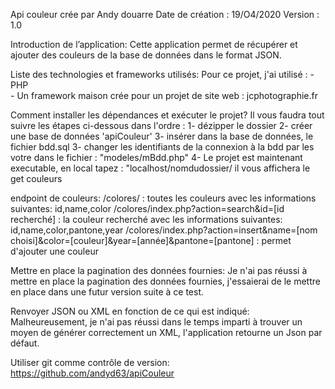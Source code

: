 Api couleur crée par Andy douarre 
Date de création : 19/O4/2020
Version : 1.0

Introduction de l’application:
Cette application permet de récupérer et ajouter des couleurs de la base de données dans le format JSON.

Liste des technologies et frameworks utilisés:
Pour ce projet, j'ai utilisé :
    - PHP  
    - Un framework maison crée pour un projet de site web : jcphotographie.fr


Comment installer les dépendances et exécuter le projet?
Il vous faudra tout suivre les étapes ci-dessous dans l'ordre :
    1- dézipper le dossier
    2- créer une base de données 'apiCouleur'
    3- insérer dans la base de données, le fichier bdd.sql
    3- changer les identifiants de la connexion à la bdd par les votre dans le fichier : "modeles/mBdd.php"
    4- Le projet est maintenant executable, en local tapez : "localhost/nomdudossier/
    il vous affichera le get couleurs

endpoint de couleurs:
/colores/ : toutes les couleurs avec les informations suivantes: id,name,color
/colores/index.php?action=search&id=[id recherché] : la couleur recherché avec les informations suivantes: id,name,color,pantone,year
/colores/index.php?action=insert&name=[nom choisi]&color=[couleur]&year=[année]&pantone=[pantone] : permet d'ajouter une couleur

Mettre en place la pagination des données fournies:
Je n'ai pas réussi à mettre en place la pagination des données fournies, j'essaierai de le mettre en place dans une futur version suite à ce test.

Renvoyer JSON ou XML en fonction de ce qui est indiqué:
Malheureusement, je n'ai pas réussi dans le temps imparti à trouver un moyen de générer correctement un XML, l'application retourne un Json par défaut.


Utiliser git comme contrôle de version:
https://github.com/andyd63/apiCouleur

